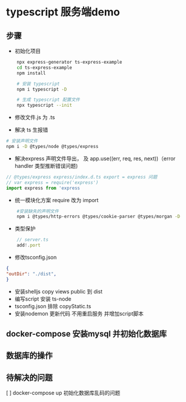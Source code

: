 # typescript 服务端demo

## 步骤

* 初始化项目
```sh
    npx express-generator ts-express-example
    cd ts-express-example
    npm install

    # 安装 typescript
    npm i typescript -D

    # 生成 typescript 配置文件
    npx typescript --init
```

* 修改文件.js 为 .ts

* 解决 ts 生报错
```sh
# 安装声明文件
npm i -D @types/node @types/express
```

* 解决express 声明文件导出， 及 app.use((err, req, res, next))（error handler 类型推断错误问题)
```typescript
// @types/express express/index.d.ts export = express 问题
// var express = require('express')
import express from 'express
```

* 统一模块化方案 require 改为 import
```sh
    #安装缺失的声明文件
    npm i @types/http-errors @types/cookie-parser @types/morgan -D
```

*  类型保护
```javascript
    // server.ts
    add!.port
```

* 修改tsconfig.json
```json
{
"outDir": "./dist",    
}
```

* 安装shelljs copy views public 到 dist 
* 编写script 安装 ts-node
* tsconfig.json 排除 copyStatic.ts
* 安装nodemon 更新代码 不用重启服务 并增加script脚本
  
## docker-compose 安装mysql 并初始化数据库 
## 数据库的操作

## 待解决的问题
[ ] docker-compose up 初始化数据库乱码的问题






